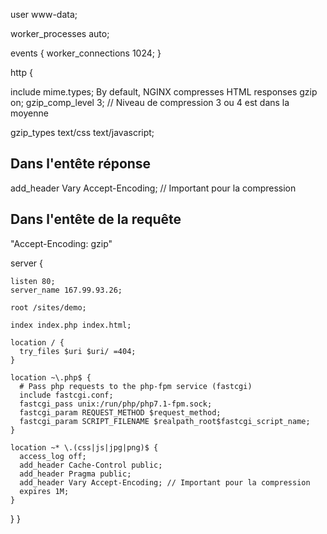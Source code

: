 user www-data;

worker_processes auto;

events {
worker_connections 1024;
}

http {

include mime.types;
By default, NGINX compresses HTML responses
gzip on;
gzip_comp_level 3; // Niveau de compression 3 ou 4 est dans la moyenne

<!-- Les types de mimes compressibles -->

gzip_types text/css text/javascript;
## Dans l'entête réponse 
add_header Vary Accept-Encoding; // Important pour la compression
## Dans l'entête de la requête
"Accept-Encoding: gzip"




server {

    listen 80;
    server_name 167.99.93.26;

    root /sites/demo;

    index index.php index.html;

    location / {
      try_files $uri $uri/ =404;
    }

    location ~\.php$ {
      # Pass php requests to the php-fpm service (fastcgi)
      include fastcgi.conf;
      fastcgi_pass unix:/run/php/php7.1-fpm.sock;
      fastcgi_param REQUEST_METHOD $request_method;
      fastcgi_param SCRIPT_FILENAME $realpath_root$fastcgi_script_name;
    }

    location ~* \.(css|js|jpg|png)$ {
      access_log off;
      add_header Cache-Control public;
      add_header Pragma public;
      add_header Vary Accept-Encoding; // Important pour la compression
      expires 1M;
    }

}
}
